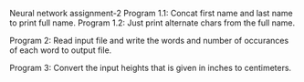 Neural network assignment-2
Program 1.1: Concat first name and last name to print full name.
Program 1.2: Just print alternate chars from the full name.

Program 2: Read input file and write the words and number of occurances of each word to output file.

Program 3: Convert the input heights that is given in inches to centimeters.
